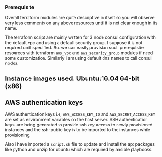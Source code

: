 ### Prerequisite

 Overall terraform modules are quite descriptive in itself so you will observe very less comments on any above resources until it is not clear enough in its name.
 
 The terraform script are mainly written for 3 node consul configuration with the default vpc and using a default security group. I suppose it is not required until specified. But we can easily provision such prerequisite resources  with terraform `aws_vpc` and `aws_security_group`  modules if need some customization. Similarly i am using default dns names to call consul nodes.
 
## Instance images used: Ubuntu:16.04 64-bit (x86)
## AWS authentication keys

AWS authentication keys i.e; ```AWS_ACCESS_KEY_ID``` and  `AWS_SECRET_ACCESS_KEY` are set as environment variables on the host server.
SSH authentication keys: are being generated to provide ssh key access to newly provisioned instances and the ssh-public key is to be imported to the instances while provisioning.

Also i have imported a `script.sh` file to update and install the apt packages like python and unzip for ubuntu which are required by ansible playbooks.
